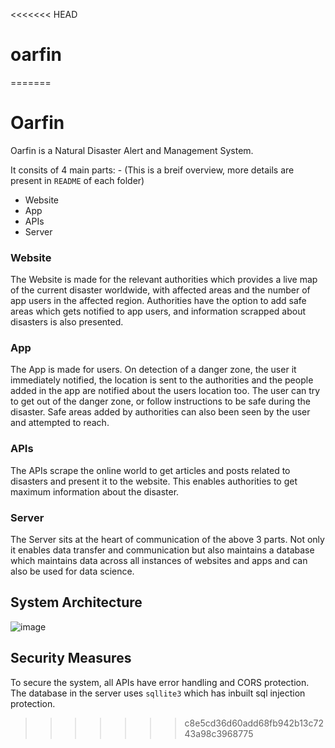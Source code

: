 <<<<<<< HEAD
# oarfin
=======
# Oarfin

Oarfin is a Natural Disaster Alert and Management System.

It consits of 4 main parts: - (This is a breif overview, more details are present in `README` of each folder)
- Website
- App
- APIs
- Server

### Website
The Website is made for the relevant authorities which provides a live map of the current disaster worldwide, with affected areas and the number of app users in the affected region. Authorities have the option to add safe areas which gets notified to app users, and information scrapped about disasters is also presented.

### App
The App is made for users. On detection of a danger zone, the user it immediately notified, the location is sent to the authorities and the people added in the app are notified about the users location too. The user can try to get out of the danger zone, or follow instructions to be safe during the disaster. Safe areas added by authorities can also been seen by the user and attempted to reach.

### APIs
The APIs scrape the online world to get articles and posts related to disasters and present it to the website. This enables authorities to get maximum information about the disaster.

### Server
The Server sits at the heart of communication of the above 3 parts. Not only it enables data transfer and communication but also maintains a database which maintains data across all instances of websites and apps and can also be used for data science.

## System Architecture
![image](https://github.com/user-attachments/assets/2b34fafa-4698-43d8-b821-28fb717e3626)

## Security Measures
To secure the system, all APIs have error handling and CORS protection. The database in the server uses `sqllite3` which has inbuilt sql injection protection.
>>>>>>> c8e5cd36d60add68fb942b13c7243a98c3968775
